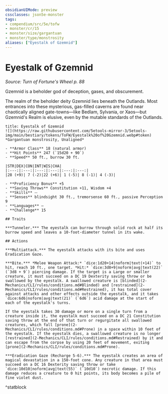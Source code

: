 ```yaml
---
obsidianUIMode: preview
cssclasses: json5e-monster
tags:
- compendium/src/5e/tofw
- monster/cr/15
- monster/size/gargantuan
- monster/type/monstrosity
aliases: ["Eyestalk of Gzemnid"]
---
```

# Eyestalk of Gzemnid
*Source: Turn of Fortune's Wheel p. 88*  

Gzemnid is a beholder god of deception, gases, and obscurement.

The realm of the beholder deity Gzemnid lies beneath the Outlands. Most entrances into these mysterious, gas-filled caverns are found near chaotically aligned gate-towns—like Bedlam, Sylvania, or Xaos—but Gzemnid's Realm is elusive, even by the mutable standards of the Outlands.

```ad-statblock
title: Eyestalk of Gzemnid
![](https://raw.githubusercontent.com/5etools-mirror-3/5etools-img/main/bestiary/tokens/ToFW/Eyestalk%20of%20Gzemnid.webp#token)
*Gargantuan monstrosity, Unaligned*

- **Armor Class** 18 (natural armor)
- **Hit Points** 247 (`15d20 + 90`)
- **Speed** 50 ft., burrow 30 ft.

|STR|DEX|CON|INT|WIS|CHA|
|:---:|:---:|:---:|:---:|:---:|:---:|
|28 (+9)| 7 (-2)|22 (+6)| 1 (-5)| 8 (-1)| 4 (-3)|

- **Proficiency Bonus** +5
- **Saving Throws** Constitution +11, Wisdom +4
- **Skills** ⏤
- **Senses** blindsight 30 ft., tremorsense 60 ft., passive Perception 9
- **Languages** —
- **Challenge** 15

## Traits

***Tunneler.*** The eyestalk can burrow through solid rock at half its burrow speed and leaves a 10-foot-diameter tunnel in its wake.

## Actions

***Multiattack.*** The eyestalk attacks with its bite and uses Eradication Gaze.

***Bite.*** *Melee Weapon Attack:* `dice:1d20+14|noform|text(+14)` to hit, reach 10 ft., one target. *Hit:* `dice:3d8+9|noform|avg|text(22)` (`3d8 + 9`) piercing damage. If the target is a Large or smaller creature, it must succeed on a DC 19 Dexterity saving throw or be swallowed by the eyestalk. A swallowed creature is [blinded](2-Mechanics/CLI/rules/conditions.md#Blinded) and [restrained](2-Mechanics/CLI/rules/conditions.md#Restrained), it has total cover against attacks and other effects outside the eyestalk, and it takes `dice:6d6|noform|avg|text(21)` (`6d6`) acid damage at the start of each of the eyestalk's turns.

If the eyestalk takes 30 damage or more on a single turn from a creature inside it, the eyestalk must succeed on a DC 21 Constitution saving throw at the end of that turn or regurgitate all swallowed creatures, which fall [prone](2-Mechanics/CLI/rules/conditions.md#Prone) in a space within 10 feet of the eyestalk. If the eyestalk dies, a swallowed creature is no longer [restrained](2-Mechanics/CLI/rules/conditions.md#Restrained) by it and can escape from the corpse by using 20 feet of movement, exiting [prone](2-Mechanics/CLI/rules/conditions.md#Prone).

***Eradication Gaze (Recharge 5-6).*** The eyestalk creates an area of magical devastation in a 150-foot cone. Any creature in that area must succeed on a DC 16 Dexterity saving throw or take `dice:10d10|noform|avg|text(55)` (`10d10`) necrotic damage. If this damage reduces a creature to 0 hit points, its body becomes a pile of fine violet dust.
```
^statblock